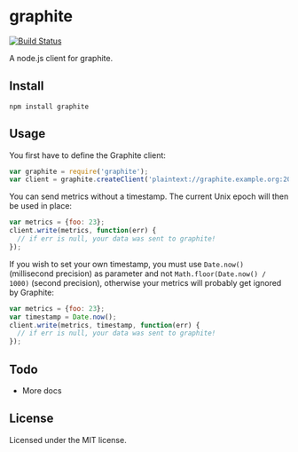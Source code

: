 # graphite

[![Build Status](https://secure.travis-ci.org/felixge/node-graphite.png)](http://travis-ci.org/felixge/node-graphite)

A node.js client for graphite.

## Install

```
npm install graphite
```

## Usage

You first have to define the Graphite client:

```js
var graphite = require('graphite');
var client = graphite.createClient('plaintext://graphite.example.org:2003/');
```

You can send metrics without a timestamp. The current Unix epoch will then be used in place:

```js
var metrics = {foo: 23};
client.write(metrics, function(err) {
  // if err is null, your data was sent to graphite!
});
```

If you wish to set your own timestamp, you must use `Date.now()` (millisecond precision) as parameter and not `Math.floor(Date.now() / 1000)` (second precision), otherwise your metrics will probably get ignored by Graphite:

```js
var metrics = {foo: 23};
var timestamp = Date.now();
client.write(metrics, timestamp, function(err) {
  // if err is null, your data was sent to graphite!
});
```

## Todo

* More docs

## License

Licensed under the MIT license.
